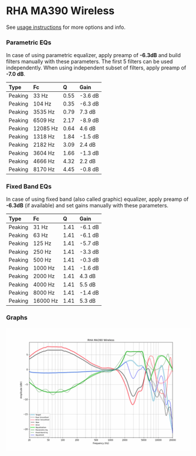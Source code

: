 # RHA MA390 Wireless
See [usage instructions](https://github.com/jaakkopasanen/AutoEq#usage) for more options and info.

### Parametric EQs
In case of using parametric equalizer, apply preamp of **-6.3dB** and build filters manually
with these parameters. The first 5 filters can be used independently.
When using independent subset of filters, apply preamp of **-7.0 dB**.

| Type    | Fc       |    Q | Gain    |
|:--------|:---------|:-----|:--------|
| Peaking | 33 Hz    | 0.55 | -3.6 dB |
| Peaking | 104 Hz   | 0.35 | -6.3 dB |
| Peaking | 3535 Hz  | 0.79 | 7.3 dB  |
| Peaking | 6509 Hz  | 2.17 | -8.9 dB |
| Peaking | 12085 Hz | 0.64 | 4.6 dB  |
| Peaking | 1318 Hz  | 1.84 | -1.5 dB |
| Peaking | 2182 Hz  | 3.09 | 2.4 dB  |
| Peaking | 3604 Hz  | 1.66 | -1.3 dB |
| Peaking | 4666 Hz  | 4.32 | 2.2 dB  |
| Peaking | 8170 Hz  | 4.45 | -0.8 dB |

### Fixed Band EQs
In case of using fixed band (also called graphic) equalizer, apply preamp of **-6.3dB**
(if available) and set gains manually with these parameters.

| Type    | Fc       |    Q | Gain    |
|:--------|:---------|:-----|:--------|
| Peaking | 31 Hz    | 1.41 | -6.1 dB |
| Peaking | 63 Hz    | 1.41 | -6.1 dB |
| Peaking | 125 Hz   | 1.41 | -5.7 dB |
| Peaking | 250 Hz   | 1.41 | -3.3 dB |
| Peaking | 500 Hz   | 1.41 | -0.3 dB |
| Peaking | 1000 Hz  | 1.41 | -1.6 dB |
| Peaking | 2000 Hz  | 1.41 | 4.3 dB  |
| Peaking | 4000 Hz  | 1.41 | 5.5 dB  |
| Peaking | 8000 Hz  | 1.41 | -1.4 dB |
| Peaking | 16000 Hz | 1.41 | 5.3 dB  |

### Graphs
![](./RHA%20MA390%20Wireless.png)
